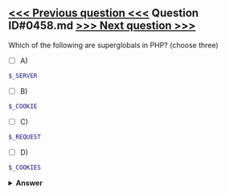 [<<< Previous question <<<](0457.md)   Question ID#0458.md   [>>> Next question >>>](0459.md)
---

Which of the following are superglobals in PHP? (choose three)

- [ ] A)
```php
$_SERVER
```

- [ ] B)
```php
$_COOKIE
```

- [ ] C)
```php
$_REQUEST
```

- [ ] D)
```php
$_COOKIES
```


<details><summary><b>Answer</b></summary>
<p>
  Answer: <strong>A, B, C</strong>
</p>
</details>
